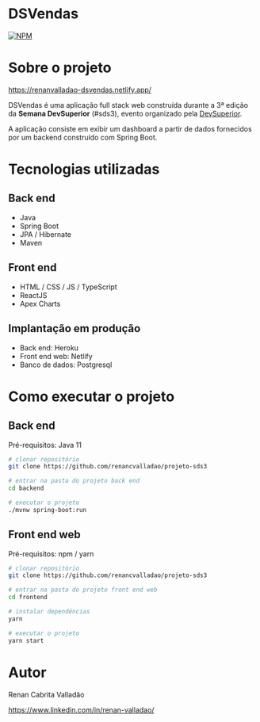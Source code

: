 # DSVendas
[![NPM](https://img.shields.io/npm/l/react)](https://github.com/renancvalladao/projeto-sds3/blob/main/LICENSE) 

# Sobre o projeto

https://renanvalladao-dsvendas.netlify.app/

DSVendas é uma aplicação full stack web construída durante a 3ª edição da **Semana DevSuperior** (#sds3), evento organizado pela [DevSuperior](https://devsuperior.com "Site da DevSuperior").

A aplicação consiste em exibir um dashboard a partir de dados fornecidos por um backend construído com Spring Boot.

# Tecnologias utilizadas
## Back end
- Java
- Spring Boot
- JPA / Hibernate
- Maven
## Front end
- HTML / CSS / JS / TypeScript
- ReactJS
- Apex Charts
## Implantação em produção
- Back end: Heroku
- Front end web: Netlify
- Banco de dados: Postgresql

# Como executar o projeto

## Back end
Pré-requisitos: Java 11

```bash
# clonar repositório
git clone https://github.com/renancvalladao/projeto-sds3

# entrar na pasta do projeto back end
cd backend

# executar o projeto
./mvnw spring-boot:run
```

## Front end web
Pré-requisitos: npm / yarn

```bash
# clonar repositório
git clone https://github.com/renancvalladao/projeto-sds3

# entrar na pasta do projeto front end web
cd frontend

# instalar dependências
yarn

# executar o projeto
yarn start
```

# Autor

Renan Cabrita Valladão

https://www.linkedin.com/in/renan-valladao/

